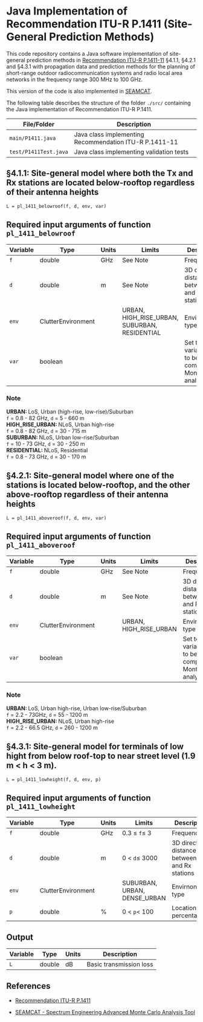 # Java Implementation of Recommendation ITU-R P.1411 (Site-General Prediction Methods)

This code repository contains a Java software implementation of site-general prediction methods in [Recommendation ITU-R P.1411-11](https://www.itu.int/rec/R-REC-P.1411/en) §4.1.1, §4.2.1 and §4.3.1 with propagation data and prediction methods for the planning of short-range outdoor radiocommunication systems and radio local area networks in the frequency range 300 MHz to 100 GHz.  

This version of the code is also implemented in [SEAMCAT](https://seamcat.org). 


The following table describes the structure of the folder `./src/` containing the Java implementation of Recommendation ITU-R P.1411.

| File/Folder               | Description                                                         |
|----------------------------|---------------------------------------------------------------------|
|`main/P1411.java`                | Java class implementing Recommendation ITU-R P.1411-11        |
|`test/P1411Test.java`          | Java class implementing validation tests          |



## §4.1.1: Site-general model where both the Tx and Rx stations are located below-rooftop regardless of their antenna heights
~~~ 
L = pl_1411_belowroof(f, d, env, var)
~~~

## Required input arguments of function `pl_1411_belowroof`

| Variable          | Type   | Units | Limits       | Description  |
|-------------------|--------|-------|--------------|--------------|
| `f`               | double | GHz   | See Note  | Frequency | 
| `d`               | double | m   | See Note   | 3D direct distance between Tx and Rx stations  |
| `env`      | ClutterEnvironment |    | URBAN,  HIGH_RISE_URBAN, SUBURBAN, RESIDENTIAL | Envirnonment type |
| `var`      | boolean |     |  | Set to `true` if variations are to be computed in Monte-Carlo analysis |

### Note 
 <b>URBAN:  </b> LoS, Urban (high-rise, low-rise)/Suburban
 <br>     `f` = 0.8 - 82 GHz, `d` = 5 - 660 m <br> 
 <b>HIGH_RISE_URBAN: </b> NLoS, Urban high-rise
 <br>     `f` = 0.8 - 82 GHz, `d` = 30 - 715 m
 <br> <b>SUBURBAN: </b> NLoS,  Urban low-rise/Suburban
 <br>    `f` = 10 - 73 GHz, `d` = 30 - 250 m
 <br> <b>RESIDENTIAL: </b>NLoS,  Residential
 <br>    `f` = 0.8 - 73 GHz, `d` = 30 - 170 m


## §4.2.1: Site-general model where one of the stations is located below-rooftop, and the other above-rooftop  regardless of their antenna heights
~~~ 
L = pl_1411_aboveroof(f, d, env, var)
~~~

## Required input arguments of function `pl_1411_aboveroof`

| Variable          | Type   | Units | Limits       | Description  |
|-------------------|--------|-------|--------------|--------------|
| `f`               | double | GHz   | See Note  | Frequency | 
| `d`               | double | m   | See Note   | 3D direct distance between Tx and Rx stations  |
| `env`      | ClutterEnvironment |    | URBAN,  HIGH_RISE_URBAN | Envirnonment type |
| `var`      | boolean |     |  | Set to `true` if variations are to be computed in Monte-Carlo analysis |

### Note 
 <b>URBAN:  </b> LoS, Urban high-rise, Urban low-rise/Suburban
 <br>     `f` = 2.2 - 73GHz, `d` = 55 - 1200 m <br> 
 <b>HIGH_RISE_URBAN: </b> NLoS, Urban high-rise
 <br>     `f` = 2.2 - 66.5 GHz, `d` = 260 - 1200 m
 
## §4.3.1: Site-general model for terminals of low hight from below roof-top to near street level (1.9 m < h < 3 m).
~~~ 
L = pl_1411_lowheight(f, d, env, p)
~~~

## Required input arguments of function `pl_1411_lowheight`

| Variable          | Type   | Units | Limits       | Description  |
|-------------------|--------|-------|--------------|--------------|
| `f`               | double | GHz   | 0.3 ≤ `f`≤ 3 | Frequency | 
| `d`               | double | m   | 0 < `d`≤ 3000   | 3D direct distance between Tx and Rx stations  |
| `env`      | ClutterEnvironment |    | SUBURBAN,  URBAN, DENSE_URBAN | Envirnonment type |
| `p`      | double | %    | 0 < `p`< 100  | Location percentage |



## Output ##

| Variable   | Type   | Units | Description |
|------------|--------|-------|-------------|
| `L`    | double | dB    | Basic transmission loss |



## References

* [Recommendation ITU-R P.1411](https://www.itu.int/rec/R-REC-P.1411/en)

* [SEAMCAT - Spectrum Engineering Advanced Monte Carlo Analysis Tool](https://seamcat.org)
